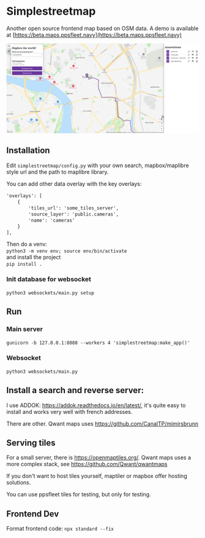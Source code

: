 # Simplestreetmap

Another open source frontend map based on OSM data. A demo is available at [https://beta.maps.ppsfleet.navy](https://beta.maps.ppsfleet.navy)

![screenshot](./simplestreetmap/static/images/screenshot.png)

## Installation

Edit `simplestreetmap/config.py` with your own search, mapbox/maplibre style url and the path to maplibre library.

You can add other data overlay with the key overlays:

```
'overlays': [
    {
        'tiles_url': 'some_tiles_server',
        'source_layer': 'public.cameras',
        'name': 'cameras'
    }
],
```

Then do a venv:  
`python3 -m venv env; source env/bin/activate`   
and install the project  
`pip install .`

### Init database for websocket

```
python3 websockets/main.py setup
```

## Run

### Main server

```
gunicorn -b 127.0.0.1:8088 --workers 4 'simplestreetmap:make_app()'
``` 

### Websocket

```
python3 websockets/main.py
```

## Install a search and reverse server:

I use ADDOK: https://addok.readthedocs.io/en/latest/, it's quite easy to install and works very well with french addresses.

There are other. Qwant maps uses https://github.com/CanalTP/mimirsbrunn

## Serving tiles

For a small server, there is https://openmaptiles.org/. Qwant maps uses a more complex stack, see https://github.com/Qwant/qwantmaps

If you don't want to host tiles yourself, maptiler or mapbox offer hosting solutions.

You can use ppsfleet tiles for testing, but only for testing.


## Frontend Dev

Format frontend code: `npx standard --fix`
